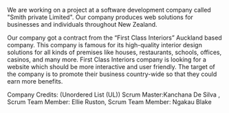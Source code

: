 We are working on a project at a software development company called "Smith private Limited". Our company produces web solutions for businesses and individuals throughout New Zealand.

Our company got a contract from the “First Class Interiors” Auckland based company. This company is famous for its high-quality interior design solutions for all kinds of premises like houses, restaurants, schools, offices, casinos, and many more. First Class Interiors company is looking for a website which should be more interactive and user friendly. The target of the company is to promote their business country-wide so that they could earn more benefits.

Company Credits: (Unordered List (UL)) Scrum Master:Kanchana De Silva , Scrum Team Member: Ellie Ruston, Scrum Team Member: Ngakau Blake
